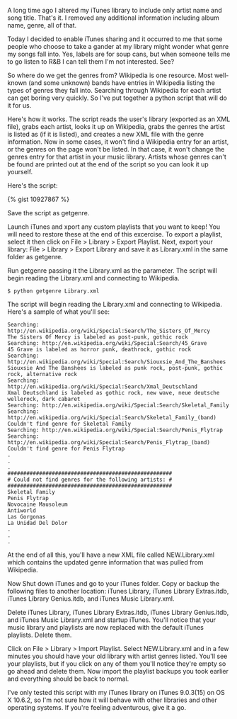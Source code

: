 
A long time ago I altered my iTunes library to include only artist name and song title. That's it. I removed any
additional information including album name, genre, all of that. 

Today I decided to enable iTunes sharing and it occurred to me that some people who choose to take a gander at my
library might wonder what genre my songs fall into. Yes, labels are for soup cans, but when someone tells me to go
listen to R&amp;B I can tell them I'm not interested. See?

<!--more-->

So where do we get the genres from? Wikipedia is one resource. Most well-known (and some unknown) bands have
entries in Wikipedia listing the types of genres they fall into. Searching through Wikipedia for each artist can
get boring very quickly. So I've put together a python script that will do it for us. 

Here's how it works. The script reads the user's library (exported as an XML file), grabs each artist, looks it up
on Wikipedia, grabs the genres the artist is listed as (if it is listed), and creates a new XML file with the genre
information. Now in some cases, it won't find a Wikipedia entry for an artist, or the genres on the page won't be
listed. In that case, it won't change the genres entry for that artist in your music library. Artists whose genres
can't be found are printed out at the end of the script so you can look it up yourself. 

Here's the script:

{% gist 10927867 %}

Save the script as getgenre.

Launch iTunes and xport any custom playlists that you want to keep! You will need to restore these at the end of
this excercise.  To export a playlist, select it then click on File > Library > Export Playlist. Next,  export your library: File > Library > Export Library and save it as Library.xml in the same folder as getgenre.  

Run getgenre passing it the Library.xml as the parameter.  The script will begin reading the Library.xml and connecting to Wikipedia. 

```
$ python getgenre Library.xml
```

The script will begin reading the Library.xml and connecting to Wikipedia. Here's a sample of 
what you'll see: 


```
Searching: http://en.wikipedia.org/wiki/Special:Search/The_Sisters_Of_Mercy
The Sisters Of Mercy is labeled as post-punk, gothic rock
Searching: http://en.wikipedia.org/wiki/Special:Search/45_Grave
45 Grave is labeled as horror punk, deathrock, gothic rock
Searching: http://en.wikipedia.org/wiki/Special:Search/Siouxsie_And_The_Banshees
Siouxsie And The Banshees is labeled as punk rock, post-punk, gothic rock, alternative rock
Searching: http://en.wikipedia.org/wiki/Special:Search/Xmal_Deutschland
Xmal Deutschland is labeled as gothic rock, new wave, neue deutsche wellerock, dark cabaret
Searching: http://en.wikipedia.org/wiki/Special:Search/Skeletal_Family
Searching: http://en.wikipedia.org/wiki/Special:Search/Skeletal_Family_(band)
Couldn't find genre for Skeletal Family
Searching: http://en.wikipedia.org/wiki/Special:Search/Penis_Flytrap
Searching: http://en.wikipedia.org/wiki/Special:Search/Penis_Flytrap_(band)
Couldn't find genre for Penis Flytrap
.
.
.
####################################################
# Could not find genres for the following artists: #
####################################################
Skeletal Family
Penis Flytrap
Novocaine Mausoleum
Antiworld
Las Gorgonas
La Unidad Del Dolor
.
.
.
```

At the end of all this, you'll have a new XML file called NEW.Library.xml which contains the updated genre
information that was pulled from Wikipedia.

Now Shut down iTunes and go to your iTunes folder. Copy or backup the following files to another location: iTunes
Library, iTunes Library Extras.itdb, iTunes Library Genius.itdb, and iTunes Music Library.xml.  

Delete iTunes Library, iTunes Library Extras.itdb, iTunes Library Genius.itdb, and iTunes
Music Library.xml and startup iTunes. You'll notice that your music library and playlists are now replaced with
the default iTunes playlists. Delete them. 

Click on File > Library > Import Playlist. Select NEW.Library.xml and in a few minutes you should have your old
library with artist genres listed. You'll see your playlists, but if you click on any of them you'll notice they're
empty so go ahead and delete them. Now import the playlist backups you took earlier and everything should be back
to normal.

I've only tested this script with my iTunes library on iTunes 9.0.3(15) on OS X 10.6.2, so I'm not sure how it will
behave with other libraries and other operating systems. If you're feeling adventurous, give it a go. 
